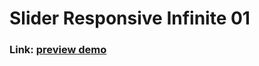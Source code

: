 # Slider Responsive Infinite 01

### Link: [preview demo](https://banhcanh0509.github.io/slider_responsive_01)
